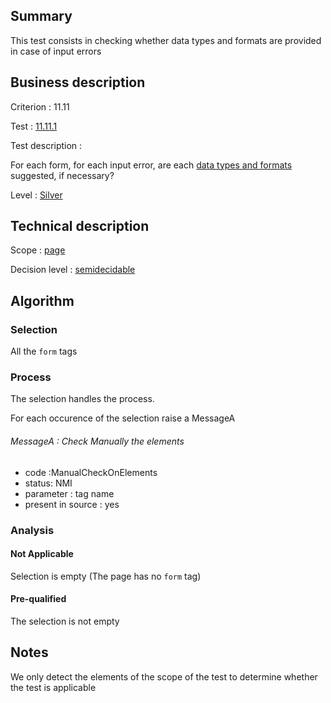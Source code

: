 ## Summary

This test consists in checking whether data types and formats are
provided in case of input errors

## Business description

Criterion : 11.11

Test : [11.11.1](http://www.accessiweb.org/index.php/accessiweb-22-english-version.html#test-11-11-1)

Test description :

For each form, for each input error, are each [data types and
formats](http://www.accessiweb.org/index.php/glossary-76.html#mTypeDonnes)
suggested, if necessary?

Level : [Silver](/en/category/rules-design/accessiweb-11/level/argent)

## Technical description

Scope : [page](/en/category/rules-design/accessiweb-11/scope/page)

Decision level :
[semidecidable](/en/category/rules-design/accessiweb-11/decision-level/semidecidable)

## Algorithm

### Selection

All the `form` tags

### Process

The selection handles the process.

For each occurence of the selection raise a MessageA

###### MessageA : Check Manually the elements

-   code :ManualCheckOnElements
-   status: NMI
-   parameter : tag name
-   present in source : yes

### Analysis

#### Not Applicable

Selection is empty (The page has no `form` tag)

#### Pre-qualified

The selection is not empty

## Notes

We only detect the elements of the scope of the test to determine
whether the test is applicable
